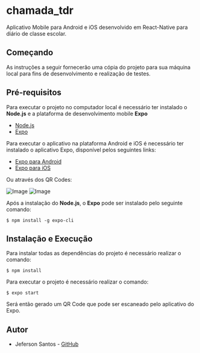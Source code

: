 # chamada_tdr
Aplicativo Mobile para Android e iOS desenvolvido em React-Native para diário de classe escolar.

## Começando

As instruções a seguir fornecerão uma cópia do projeto para sua máquina local para fins de desenvolvimento e realização de testes.

## Pré-requisitos

Para executar o projeto no computador local é necessário ter instalado o **Node.js** e a plataforma de desenvolvimento mobile **Expo**

* [Node.js](https://nodejs.org/en/)
* [Expo](https://expo.io/)

Para executar o aplicativo na plataforma Android e iOS é necessário ter instalado o aplicativo Expo, disponível pelos seguintes links:

* [Expo para Android](https://play.google.com/store/apps/details?id=host.exp.exponent&referrer=www)
* [Expo para iOS](https://apps.apple.com/app/apple-store/id982107779)

Ou através dos QR Codes:

![Image](https://drive.google.com/uc?export=view&id=1uUECT9eF8LIO5e5yciurRrLHQPisfQlc)
![Image](https://drive.google.com/uc?export=view&id=163lrF9qkWAhOjfveN0qJ8c3SSIrbGsaI)

Após a instalação do **Node.js**, o **Expo** pode ser instalado pelo seguinte comando:
	
	$ npm install -g expo-cli

## Instalação e Execução

Para instalar todas as dependências do projeto é necessário realizar o comando:

	$ npm install

Para executar o projeto é necessário realizar o comando:

	$ expo start
	
Será então gerado um QR Code que pode ser escaneado pelo aplicativo do Expo.

## Autor

* Jeferson Santos - [GitHub](https://github.com/Jeferson505)
